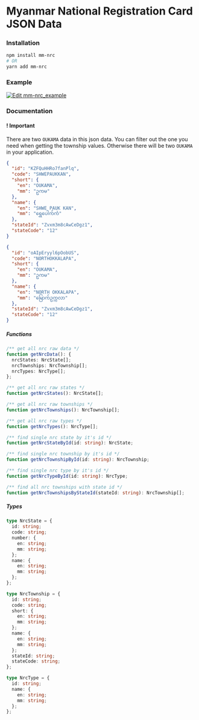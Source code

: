 # Myanmar National Registration Card JSON Data

### Installation

```sh
npm install mm-nrc
# OR
yarn add mm-nrc
```

### Example

[![Edit mm-nrc_example](https://codesandbox.io/static/img/play-codesandbox.svg)](https://codesandbox.io/s/mm-nrc-example-kx4wl?fontsize=14&hidenavigation=1&theme=dark&view=editor)

### Documentation

#### ! Important

There are two `OUKAMA` data in this json data. You can filter out the one you need when getting the township values. Otherwise there will be two `OUKAMA` in your application.

```json
{
  "id": "KZFQuHHRo7fanPlq",
  "code": "SHWEPAUKKAN",
  "short": {
    "en": "OUKAMA",
    "mm": "ဥကမ"
  },
  "name": {
    "en": "SHWE PAUK KAN",
    "mm": "ရွှေပေါက်ကံ"
  },
  "stateId": "Zvxm3m8cAwCeDgz1",
  "stateCode": "12"
}

{
  "id": "oAIpEryyl6pOobUS",
  "code": "NORTHOKKALAPA",
  "short": {
    "en": "OUKAMA",
    "mm": "ဥကမ"
  },
  "name": {
    "en": "NORTH OKKALAPA",
    "mm": "မြောက်ဥက္ကလာ"
  },
  "stateId": "Zvxm3m8cAwCeDgz1",
  "stateCode": "12"
}
```

##### Functions

```ts
/** get all nrc raw data */
function getNrcData(): {
  nrcStates: NrcState[];
  nrcTownships: NrcTownship[];
  nrcTypes: NrcType[];
};

/** get all nrc raw states */
function getNrcStates(): NrcState[];

/** get all nrc raw townships */
function getNrcTownships(): NrcTownship[];

/** get all nrc raw types */
function getNrcTypes(): NrcType[];

/** find single nrc state by it's id */
function getNrcStateById(id: string): NrcState;

/** find single nrc township by it's id */
function getNrcTownshipById(id: string): NrcTownship;

/** find single nrc type by it's id */
function getNrcTypeById(id: string): NrcType;

/** find all nrc townships with state id */
function getNrcTownshipsByStateId(stateId: string): NrcTownship[];
```

##### Types

```ts
type NrcState = {
  id: string;
  code: string;
  number: {
    en: string;
    mm: string;
  };
  name: {
    en: string;
    mm: string;
  };
};

type NrcTownship = {
  id: string;
  code: string;
  short: {
    en: string;
    mm: string;
  };
  name: {
    en: string;
    mm: string;
  };
  stateId: string;
  stateCode: string;
};

type NrcType = {
  id: string;
  name: {
    en: string;
    mm: string;
  };
};
```
